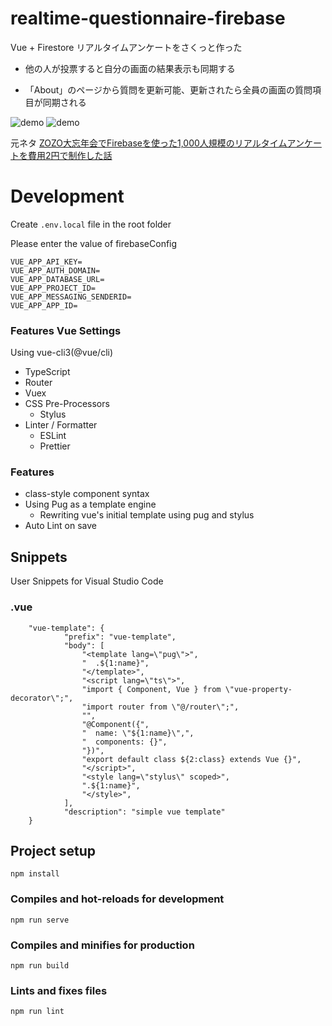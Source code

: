 # realtime-questionnaire-firebase

Vue + Firestore リアルタイムアンケートをさくっと作った

 - 他の人が投票すると自分の画面の結果表示も同期する

 - 「About」のページから質問を更新可能、更新されたら全員の画面の質問項目が同期される

![demo](https://i.gyazo.com/fa7ed04aaed068b1656e76b83acf8297.gif)
![demo](https://i.gyazo.com/1be0aba15368438c45256a6182988088.gif)

元ネタ
[ZOZO大忘年会でFirebaseを使った1,000人規模のリアルタイムアンケートを費用2円で制作した話](https://qiita.com/tomohito_takahashi/items/fea4a931ad1734585d1c)


# Development


Create `.env.local` file in the root folder

Please enter the value of firebaseConfig
```
VUE_APP_API_KEY=
VUE_APP_AUTH_DOMAIN=
VUE_APP_DATABASE_URL=
VUE_APP_PROJECT_ID=
VUE_APP_MESSAGING_SENDERID=
VUE_APP_APP_ID=
```


### Features Vue Settings
Using vue-cli3(@vue/cli)
- TypeScript
- Router
- Vuex
- CSS Pre-Processors
  - Stylus
- Linter / Formatter
  - ESLint
  - Prettier


### Features
- class-style component syntax
- Using Pug as a template engine
  - Rewriting vue's initial template using pug and stylus
- Auto Lint on save

## Snippets
User Snippets for Visual Studio Code

### .vue
```
	"vue-template": {
			"prefix": "vue-template",
			"body": [
				"<template lang=\"pug\">",
				"  .${1:name}",
				"</template>",
				"<script lang=\"ts\">",
				"import { Component, Vue } from \"vue-property-decorator\";",
				"import router from \"@/router\";",
				"",
				"@Component({",
				"  name: \"${1:name}\",",
				"  components: {}",
				"})",
				"export default class ${2:class} extends Vue {}",
				"</script>",
				"<style lang=\"stylus\" scoped>",
				".${1:name}",
				"</style>",
			],
			"description": "simple vue template"
	}
```

## Project setup
```
npm install
```

### Compiles and hot-reloads for development
```
npm run serve
```

### Compiles and minifies for production
```
npm run build
```

### Lints and fixes files
```
npm run lint
```
